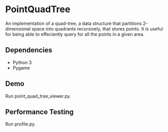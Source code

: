 PointQuadTree
=============
An implementation of a quad-tree, a data structure that partitions 2-dimensional space into quadrants recursively, that stores points.
It is useful for being able to effeciently query for all the points in a given area.

Dependencies
------------
* Python 3
* Pygame

Demo
----
Run point_quad_tree_viewer.py.

Performance Testing
-------------------
Run profile.py.

